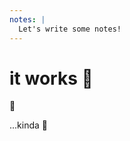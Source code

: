 ```yaml
---
notes: |
  Let's write some notes!
---
```


# it works 🎉

🎉


<!-- .element style="font-size: 5em;"  -->

...kinda 🙈


<!-- .element class="fragment"  -->
